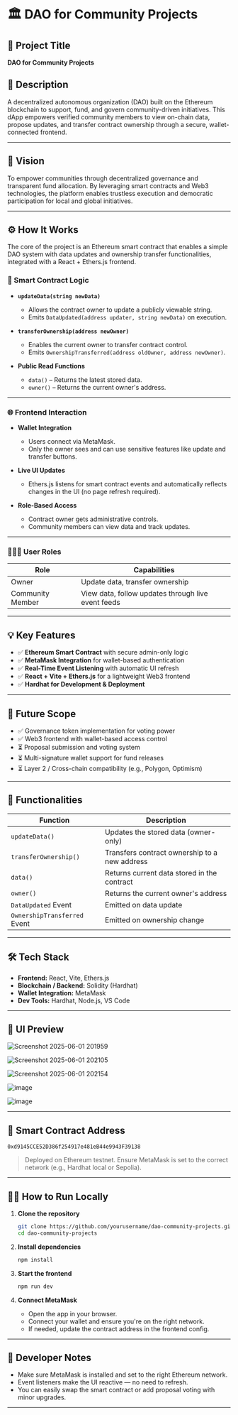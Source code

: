 # 🏛️ DAO for Community Projects

## 🚀 Project Title

**DAO for Community Projects**

## 📄 Description

A decentralized autonomous organization (DAO) built on the Ethereum blockchain to support, fund, and govern community-driven initiatives. This dApp empowers verified community members to view on-chain data, propose updates, and transfer contract ownership through a secure, wallet-connected frontend.

---

## 🎯 Vision

To empower communities through decentralized governance and transparent fund allocation. By leveraging smart contracts and Web3 technologies, the platform enables trustless execution and democratic participation for local and global initiatives.

---

## ⚙️ How It Works

The core of the project is an Ethereum smart contract that enables a simple DAO system with data updates and ownership transfer functionalities, integrated with a React + Ethers.js frontend.

### 🔐 Smart Contract Logic

* **`updateData(string newData)`**

  * Allows the contract owner to update a publicly viewable string.
  * Emits `DataUpdated(address updater, string newData)` on execution.

* **`transferOwnership(address newOwner)`**

  * Enables the current owner to transfer contract control.
  * Emits `OwnershipTransferred(address oldOwner, address newOwner)`.

* **Public Read Functions**

  * `data()` – Returns the latest stored data.
  * `owner()` – Returns the current owner's address.

---

### 🌐 Frontend Interaction

* **Wallet Integration**

  * Users connect via MetaMask.
  * Only the owner sees and can use sensitive features like update and transfer buttons.

* **Live UI Updates**

  * Ethers.js listens for smart contract events and automatically reflects changes in the UI (no page refresh required).

* **Role-Based Access**

  * Contract owner gets administrative controls.
  * Community members can view data and track updates.

---

### 🧑‍🤝‍🧑 User Roles

| Role             | Capabilities                                       |
| ---------------- | -------------------------------------------------- |
| Owner            | Update data, transfer ownership                    |
| Community Member | View data, follow updates through live event feeds |

---

## 💡 Key Features

* ✅ **Ethereum Smart Contract** with secure admin-only logic
* ✅ **MetaMask Integration** for wallet-based authentication
* ✅ **Real-Time Event Listening** with automatic UI refresh
* ✅ **React + Vite + Ethers.js** for a lightweight Web3 frontend
* ✅ **Hardhat for Development & Deployment**

---

## 🔮 Future Scope

* ✅ Governance token implementation for voting power
* ✅ Web3 frontend with wallet-based access control
* ⏳ Proposal submission and voting system
* ⏳ Multi-signature wallet support for fund releases
* ⏳ Layer 2 / Cross-chain compatibility (e.g., Polygon, Optimism)

---

## 🧪 Functionalities

| Function                     | Description                                   |
| ---------------------------- | --------------------------------------------- |
| `updateData()`               | Updates the stored data (owner-only)          |
| `transferOwnership()`        | Transfers contract ownership to a new address |
| `data()`                     | Returns current data stored in the contract   |
| `owner()`                    | Returns the current owner's address           |
| `DataUpdated` Event          | Emitted on data update                        |
| `OwnershipTransferred` Event | Emitted on ownership change                   |

---

## 🛠️ Tech Stack

* **Frontend:** React, Vite, Ethers.js
* **Blockchain / Backend:** Solidity (Hardhat)
* **Wallet Integration:** MetaMask
* **Dev Tools:** Hardhat, Node.js, VS Code

---

## 📸 UI Preview
![Screenshot 2025-06-01 201959](https://github.com/user-attachments/assets/df97a9a3-a557-4456-84ce-db839113eb85)

![Screenshot 2025-06-01 202105](https://github.com/user-attachments/assets/355b8c0c-fabe-4d31-84b5-cb4ad82b20ce)

![Screenshot 2025-06-01 202154](https://github.com/user-attachments/assets/4be41a4c-4738-4463-b7e3-7e5bc93fccf3)

![image](https://github.com/user-attachments/assets/082cd324-801b-490a-8ee3-8080eb5f2161)

![image](https://github.com/user-attachments/assets/f0fb2e22-74b6-45a9-b39f-a064142b6386)



---

## 🔐 Smart Contract Address

```
0xd9145CCE52D386f254917e481eB44e9943F39138
```

> Deployed on Ethereum testnet. Ensure MetaMask is set to the correct network (e.g., Hardhat local or Sepolia).

---

## 🧑‍💻 How to Run Locally

1. **Clone the repository**

   ```bash
   git clone https://github.com/yourusername/dao-community-projects.git
   cd dao-community-projects
   ```

2. **Install dependencies**

   ```bash
   npm install
   ```

3. **Start the frontend**

   ```bash
   npm run dev
   ```

4. **Connect MetaMask**

   * Open the app in your browser.
   * Connect your wallet and ensure you're on the right network.
   * If needed, update the contract address in the frontend config.

---

## 📌 Developer Notes

* Make sure MetaMask is installed and set to the right Ethereum network.
* Event listeners make the UI reactive — no need to refresh.
* You can easily swap the smart contract or add proposal voting with minor upgrades.

---

